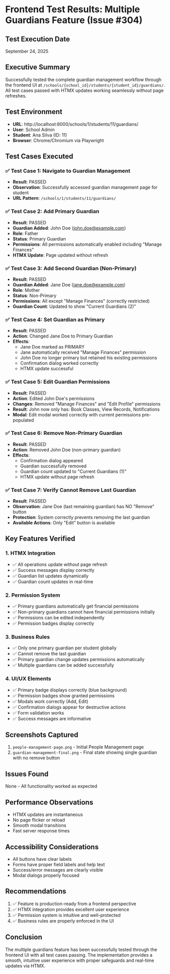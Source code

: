 # Frontend Test Results: Multiple Guardians Feature (Issue #304)

## Test Execution Date
September 24, 2025

## Executive Summary
Successfully tested the complete guardian management workflow through the frontend UI at `/schools/{school_id}/students/{student_id}/guardians/`. All test cases passed with HTMX updates working seamlessly without page refreshes.

## Test Environment
- **URL**: http://localhost:8000/schools/1/students/11/guardians/
- **User**: School Admin
- **Student**: Ana Silva (ID: 11)
- **Browser**: Chrome/Chromium via Playwright

## Test Cases Executed

### ✅ Test Case 1: Navigate to Guardian Management
- **Result**: PASSED
- **Observation**: Successfully accessed guardian management page for student
- **URL Pattern**: `/schools/1/students/11/guardians/`

### ✅ Test Case 2: Add Primary Guardian
- **Result**: PASSED
- **Guardian Added**: John Doe (john.doe@example.com)
- **Role**: Father
- **Status**: Primary Guardian
- **Permissions**: All permissions automatically enabled including "Manage Finances"
- **HTMX Update**: Page updated without refresh

### ✅ Test Case 3: Add Second Guardian (Non-Primary)
- **Result**: PASSED
- **Guardian Added**: Jane Doe (jane.doe@example.com)
- **Role**: Mother
- **Status**: Non-Primary
- **Permissions**: All except "Manage Finances" (correctly restricted)
- **Guardian Count**: Updated to show "Current Guardians (2)"

### ✅ Test Case 4: Set Guardian as Primary
- **Result**: PASSED
- **Action**: Changed Jane Doe to Primary Guardian
- **Effects**:
  - Jane Doe marked as PRIMARY
  - Jane automatically received "Manage Finances" permission
  - John Doe no longer primary but retained his existing permissions
  - Confirmation dialog worked correctly
  - HTMX update successful

### ✅ Test Case 5: Edit Guardian Permissions
- **Result**: PASSED
- **Action**: Edited John Doe's permissions
- **Changes**: Removed "Manage Finances" and "Edit Profile" permissions
- **Result**: John now only has: Book Classes, View Records, Notifications
- **Modal**: Edit modal worked correctly with current permissions pre-populated

### ✅ Test Case 6: Remove Non-Primary Guardian
- **Result**: PASSED
- **Action**: Removed John Doe (non-primary guardian)
- **Effects**:
  - Confirmation dialog appeared
  - Guardian successfully removed
  - Guardian count updated to "Current Guardians (1)"
  - HTMX update without page refresh

### ✅ Test Case 7: Verify Cannot Remove Last Guardian
- **Result**: PASSED
- **Observation**: Jane Doe (last remaining guardian) has NO "Remove" button
- **Protection**: System correctly prevents removing the last guardian
- **Available Actions**: Only "Edit" button is available

## Key Features Verified

### 1. HTMX Integration
- ✅ All operations update without page refresh
- ✅ Success messages display correctly
- ✅ Guardian list updates dynamically
- ✅ Guardian count updates in real-time

### 2. Permission System
- ✅ Primary guardians automatically get financial permissions
- ✅ Non-primary guardians cannot have financial permissions initially
- ✅ Permissions can be edited independently
- ✅ Permission badges display correctly

### 3. Business Rules
- ✅ Only one primary guardian per student globally
- ✅ Cannot remove the last guardian
- ✅ Primary guardian change updates permissions automatically
- ✅ Multiple guardians can be added successfully

### 4. UI/UX Elements
- ✅ Primary badge displays correctly (blue background)
- ✅ Permission badges show granted permissions
- ✅ Modals work correctly (Add, Edit)
- ✅ Confirmation dialogs appear for destructive actions
- ✅ Form validation works
- ✅ Success messages are informative

## Screenshots Captured
1. `people-management-page.png` - Initial People Management page
2. `guardian-management-final.png` - Final state showing single guardian with no remove button

## Issues Found
None - All functionality worked as expected

## Performance Observations
- HTMX updates are instantaneous
- No page flicker or reload
- Smooth modal transitions
- Fast server response times

## Accessibility Considerations
- All buttons have clear labels
- Forms have proper field labels and help text
- Success/error messages are clearly visible
- Modal dialogs properly focused

## Recommendations
1. ✅ Feature is production-ready from a frontend perspective
2. ✅ HTMX integration provides excellent user experience
3. ✅ Permission system is intuitive and well-protected
4. ✅ Business rules are properly enforced in the UI

## Conclusion
The multiple guardians feature has been successfully tested through the frontend UI with all test cases passing. The implementation provides a smooth, intuitive user experience with proper safeguards and real-time updates via HTMX.
